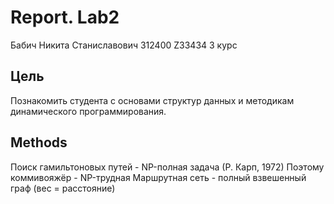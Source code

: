 # Report. Lab2
Бабич Никита Станиславович 312400 Z33434 3 курс

## Цель
Познакомить студента с основами структур данных и методикам динамического
программирования. 

## Methods
Поиск гамильтоновых путей - NP-полная задача (Р. Карп, 1972)
Поэтому коммивояжёр - NP-трудная
Маршрутная сеть - полный взвешенный граф (вес = расстояние)